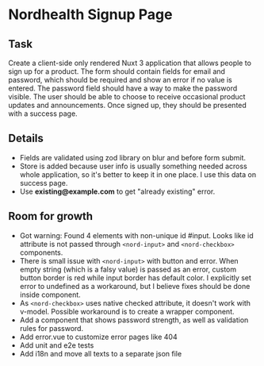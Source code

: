 # Nordhealth Signup Page

## Task

Create a client-side only rendered Nuxt 3 application that allows people to sign up for a product. The form should contain fields for email and password, which should be required and show an error if no value is entered. The password field should have a way to make the password visible. The user should be able to choose to receive occasional product updates and announcements. Once signed up, they should be presented with a success page.

## Details

- Fields are validated using zod library on blur and before form submit.
- Store is added because user info is usually something needed across whole application, so it's better to keep it in one place. I use this data on success page.
- Use __existing@example.com__ to get "already existing" error.

## Room for growth

- Got warning: Found 4 elements with non-unique id #input. Looks like id attribute is not passed through `<nord-input>` and `<nord-checkbox>` components.
- There is small issue with `<nord-input>` with button and error. When empty string (which is a falsy value) is passed as an error, custom button border is red while input border has default color. I explicitly set error to undefined as a workaround, but I believe fixes should be done inside component.
- As `<nord-checkbox>` uses native checked attribute, it doesn't work with v-model. Possible workaround is to create a wrapper component.
- Add a component that shows password strength, as well as validation rules for password.
- Add error.vue to customize error pages like 404
- Add unit and e2e tests
- Add i18n and move all texts to a separate json file

